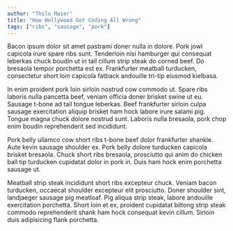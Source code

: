 ```yaml
---
author: "Thilo Maier"
title: "How Hollywood Got Coding All Wrong"
tags: ["ribs", "sausage", "pork"]
---
```


Bacon ipsum dolor sit amet pastrami doner nulla in dolore. Pork jowl capicola irure spare ribs sunt. Tenderloin nisi hamburger qui consequat leberkas chuck boudin ut in tail cillum strip steak do corned beef. Do bresaola tempor porchetta est ex. Frankfurter meatball turducken, consectetur short loin capicola fatback andouille tri-tip eiusmod kielbasa.

In enim proident pork loin sirloin nostrud cow commodo ut. Spare ribs laboris nulla pancetta beef, veniam officia doner brisket swine ut eu. Sausage t-bone ad tail tongue leberkas. Beef frankfurter sirloin culpa sausage exercitation aliquip brisket ham hock labore irure salami pig. Tongue magna chuck dolore nostrud sunt. Laboris nulla bresaola, pork chop enim boudin reprehenderit sed incididunt.

Pork belly ullamco cow short ribs t-bone beef dolor frankfurter shankle. Aute kevin sausage shoulder ex. Pork belly dolore turducken capicola brisket bresaola. Chuck short ribs bresaola, prosciutto qui anim do chicken ball tip turducken cupidatat dolor in pork in. Duis ham hock enim porchetta sausage ut.

Meatball strip steak incididunt short ribs excepteur chuck. Veniam bacon turducken, occaecat shoulder excepteur elit prosciutto. Doner shoulder sint, landjaeger sausage pig meatloaf. Pig aliqua strip steak, labore andouille exercitation porchetta. Short loin et ex, proident cupidatat biltong strip steak commodo reprehenderit shank ham hock consequat kevin cillum. Sirloin duis adipisicing flank porchetta.
